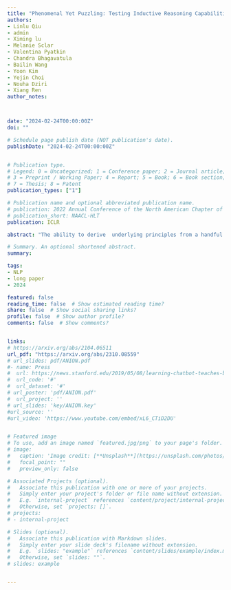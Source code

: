 ```yaml
---
title: "Phenomenal Yet Puzzling: Testing Inductive Reasoning Capabilities of Language Models with Hypothesis Refinement"
authors:
- Linlu Qiu
- admin
- Ximing lu
- Melanie Sclar
- Valentina Pyatkin
- Chandra Bhagavatula
- Bailin Wang
- Yoon Kim
- Yejin Choi
- Nouha Dziri
- Xiang Ren
author_notes:



date: "2024-02-24T00:00:00Z"
doi: ""

# Schedule page publish date (NOT publication's date).
publishDate: "2024-02-24T00:00:00Z"


# Publication type.
# Legend: 0 = Uncategorized; 1 = Conference paper; 2 = Journal article;
# 3 = Preprint / Working Paper; 4 = Report; 5 = Book; 6 = Book section;
# 7 = Thesis; 8 = Patent
publication_types: ["1"]

# Publication name and optional abbreviated publication name.
# publication: 2022 Annual Conference of the North American Chapter of the Association for Computational Linguistics
# publication_short: NAACL-HLT
publication: ICLR

abstract: "The ability to derive  underlying principles from a handful of observations and then generalize to novel situations---known as inductive reasoning---is central to human intelligence. Prior work suggests that language models (LMs) often fall short on inductive reasoning, despite achieving impressive success on research benchmarks. In this work, we conduct a systematic study of  the inductive reasoning capabilities of LMs through iterative hypothesis refinement, a technique that more closely mirrors  the human inductive process than standard input-output prompting. Iterative hypothesis refinement employs a three-step process: proposing, selecting, and refining hypotheses in the form of textual rules. By examining the intermediate rules, we observe that LMs are phenomenal hypothesis proposers (i.e., generating candidate rules), and when coupled with a (task-specific) symbolic interpreter that is able to systematically filter the proposed set of rules, this hybrid approach achieves strong results across inductive reasoning benchmarks that require inducing causal relations, language-like instructions, and symbolic concepts. However, they also behave as puzzling inductive reasoners, showing notable performance gaps in rule induction (i.e., identifying plausible rules) and rule application (i.e., applying proposed rules to instances), suggesting that LMs are proposing hypotheses without being able to actually apply the rules. Through  empirical and human analyses, we further reveal several discrepancies between the inductive reasoning processes of LMs and humans, shedding light on both the potentials and limitations of using LMs in inductive reasoning tasks."

# Summary. An optional shortened abstract.
summary:

tags:
- NLP
- long paper
- 2024

featured: false
reading_time: false  # Show estimated reading time?
share: false  # Show social sharing links?
profile: false  # Show author profile?
comments: false  # Show comments?


links:
# https://arxiv.org/abs/2104.06511
url_pdf: "https://arxiv.org/abs/2310.08559"
# url_slides: pdf/ANION.pdf
#- name: Press
#  url: https://news.stanford.edu/2019/05/08/learning-chatbot-teaches-beats-flashcards/
#  url_code: '#'
#  url_dataset: '#'
# url_poster: 'pdf/ANION.pdf'
#  url_project: ''
# url_slides: 'key/ANION.key'
#url_source: ''
#url_video: 'https://www.youtube.com/embed/xL6_CTiD2DU'


# Featured image
# To use, add an image named `featured.jpg/png` to your page's folder.
# image:
#   caption: 'Image credit: [**Unsplash**](https://unsplash.com/photos/pLCdAaMFLTE)'
#   focal_point: ""
#   preview_only: false

# Associated Projects (optional).
#   Associate this publication with one or more of your projects.
#   Simply enter your project's folder or file name without extension.
#   E.g. `internal-project` references `content/project/internal-project/index.md`.
#   Otherwise, set `projects: []`.
# projects:
# - internal-project

# Slides (optional).
#   Associate this publication with Markdown slides.
#   Simply enter your slide deck's filename without extension.
#   E.g. `slides: "example"` references `content/slides/example/index.md`.
#   Otherwise, set `slides: ""`.
# slides: example


---
```



<!-- {{% callout note %}}
Click the *Cite* button above to demo the feature to enable visitors to import publication metadata into their reference management software.
{{% /callout %}}

{{% callout note %}}
Create your slides in Markdown - click the *Slides* button to check out the example.
{{% /callout %}}

Supplementary notes can be added here, including [code, math, and images](https://wowchemy.com/docs/writing-markdown-latex/). -->
